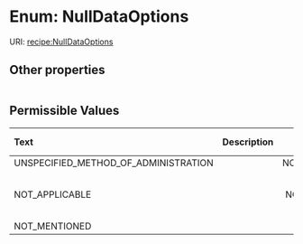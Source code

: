 
# Enum: NullDataOptions




URI: [recipe:NullDataOptions](http://w3id.org/ontogpt/recipe/NullDataOptions)


## Other properties

|  |  |  |
| --- | --- | --- |

## Permissible Values

| Text | Description | Meaning | Other Information |
| :--- | :---: | :---: | ---: |
| UNSPECIFIED_METHOD_OF_ADMINISTRATION |  | NCIT:C149701 |  |
| NOT_APPLICABLE |  | NCIT:C18902 | {'aliases': ['not applicable', 'N/A']} |
| NOT_MENTIONED |  |  |  |


